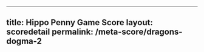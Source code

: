 ---
        
title: Hippo Penny Game Score
layout: scoredetail
permalink: /meta-score/dragons-dogma-2
---